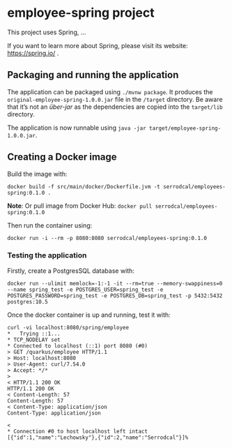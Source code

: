 # employee-spring project

This project uses Spring, ...

If you want to learn more about Spring, please visit its website: https://spring.io/ .

## Packaging and running the application

The application can be packaged using `./mvnw package`.
It produces the `original-employee-spring-1.0.0.jar` file in the `/target` directory.
Be aware that it’s not an _über-jar_ as the dependencies are copied into the `target/lib` directory.

The application is now runnable using `java -jar target/employee-spring-1.0.0.jar`.

## Creating a Docker image

Build the image with:
```
docker build -f src/main/docker/Dockerfile.jvm -t serrodcal/employees-spring:0.1.0 .
```

**Note**: Or pull image from Docker Hub: `docker pull serrodcal/employees-spring:0.1.0`

Then run the container using:
```
docker run -i --rm -p 8080:8080 serrodcal/employees-spring:0.1.0
```

### Testing the application

Firstly, create a PostgresSQL database with:
```
docker run --ulimit memlock=-1:-1 -it --rm=true --memory-swappiness=0 --name spring_test -e POSTGRES_USER=spring_test -e POSTGRES_PASSWORD=spring_test -e POSTGRES_DB=spring_test -p 5432:5432 postgres:10.5
```

Once the docker container is up and running, test it with:
```
curl -vi localhost:8080/spring/employee
*   Trying ::1...
* TCP_NODELAY set
* Connected to localhost (::1) port 8080 (#0)
> GET /quarkus/employee HTTP/1.1
> Host: localhost:8080
> User-Agent: curl/7.54.0
> Accept: */*
>
< HTTP/1.1 200 OK
HTTP/1.1 200 OK
< Content-Length: 57
Content-Length: 57
< Content-Type: application/json
Content-Type: application/json

<
* Connection #0 to host localhost left intact
[{"id":1,"name":"Lechowsky"},{"id":2,"name":"Serrodcal"}]%    
```
